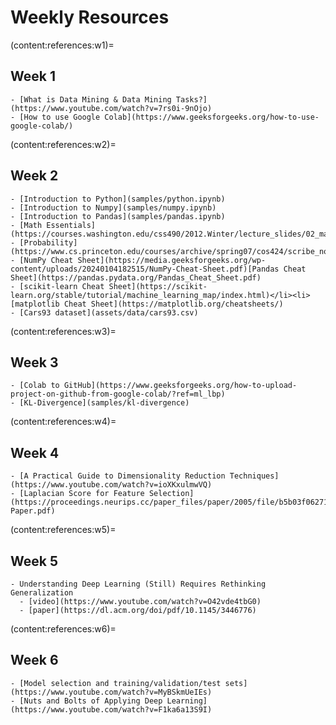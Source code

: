 # Weekly Resources

(content:references:w1)=

## Week 1

```{div} full-width
- [What is Data Mining & Data Mining Tasks?](https://www.youtube.com/watch?v=7rs0i-9nOjo)
- [How to use Google Colab](https://www.geeksforgeeks.org/how-to-use-google-colab/)
```

(content:references:w2)=

## Week 2

```{div} full-width
- [Introduction to Python](samples/python.ipynb)
- [Introduction to Numpy](samples/numpy.ipynb)
- [Introduction to Pandas](samples/pandas.ipynb)
- [Math Essentials](https://courses.washington.edu/css490/2012.Winter/lecture_slides/02_math_essentials.pdf)
- [Probability](https://www.cs.princeton.edu/courses/archive/spring07/cos424/scribe_notes/0208.pdf)
- [NumPy Cheat Sheet](https://media.geeksforgeeks.org/wp-content/uploads/20240104182515/NumPy-Cheat-Sheet.pdf)[Pandas Cheat Sheet](https://pandas.pydata.org/Pandas_Cheat_Sheet.pdf)
- [scikit-learn Cheat Sheet](https://scikit-learn.org/stable/tutorial/machine_learning_map/index.html)</li><li>[matplotlib Cheat Sheet](https://matplotlib.org/cheatsheets/)
- [Cars93 dataset](assets/data/cars93.csv)
```

(content:references:w3)=

## Week 3

```{div} full-width
- [Colab to GitHub](https://www.geeksforgeeks.org/how-to-upload-project-on-github-from-google-colab/?ref=ml_lbp)
- [KL-Divergence](samples/kl-divergence)
```

(content:references:w4)=

## Week 4

```{div} full-width
- [A Practical Guide to Dimensionality Reduction Techniques](https://www.youtube.com/watch?v=ioXKxulmwVQ)
- [Laplacian Score for Feature Selection](https://proceedings.neurips.cc/paper_files/paper/2005/file/b5b03f06271f8917685d14cea7c6c50a-Paper.pdf)
```

(content:references:w5)=

## Week 5

```{div} full-width
- Understanding Deep Learning (Still) Requires Rethinking Generalization
  - [video](https://www.youtube.com/watch?v=O42vde4tbG0)
  - [paper](https://dl.acm.org/doi/pdf/10.1145/3446776)
```

(content:references:w6)=

## Week 6

```{div} full-width
- [Model selection and training/validation/test sets](https://www.youtube.com/watch?v=MyBSkmUeIEs)
- [Nuts and Bolts of Applying Deep Learning](https://www.youtube.com/watch?v=F1ka6a13S9I)
```
